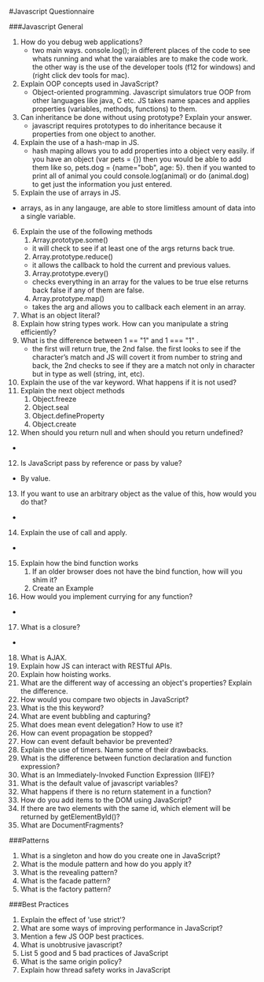 #Javascript Questionnaire

###Javascript General

1. How do you debug web applications?
   *  two main ways. console.log(); in different places of the code to see whats running and what the varaiables are to make the code         work. the other way is the use of the developer tools (f12 for windows) and (right click dev tools for mac).
2. Explain OOP concepts used in JavaScript?
    * Object-oriented programming. Javascript simulators true OOP from other languages like java, C etc. JS takes name spaces and applies properties (variables, methods, functions) to them. 
3. Can inheritance be done without using prototype? Explain your answer.
    * javascript requires prototypes to do inheritance because it properties from one object to another.
4. Explain the use of a hash-map in JS.
    * hash maping allows you to add properties into a object very easily. if you have an object (var pets = {}) then you would be able to add them like so, pets.dog = {name="bob", age: 5}. then if you wanted to print all of animal you could console.log(animal) or do (animal.dog) to get just the information you just entered.
5. Explain the use of arrays in JS.
  * arrays, as in any langauge, are able to store limitless amount of data into a single variable. 
6. Explain the use of the following methods
    1. Array.prototype.some() 
      * it will check to see if at least one of the args returns back true.
    2. Array.prototype.reduce() 
      * it allows the callback to hold the current and previous values.
    3. Array.prototype.every() 
      * checks everything in an array for the values to be true else returns back false if any of them are false.
    4. Array.prototype.map() 
      * takes the arg and allows you to callback each element in an array.
7. What is an object literal?
8. Explain how string types work. How can you manipulate a string efficiently?
9. What is the difference between 1 == "1" and 1 === "1" .
    * the first will return true, the 2nd false. the first looks to see if the character’s match and JS will covert it from number to 
      string and back, the 2nd checks to see if they are a match not only in character but in type as well (string, int, etc).
10. Explain the use of the var keyword. What happens if it is not used?
11. Explain the next object methods
    1. Object.freeze
    2. Object.seal
    3. Object.defineProperty
    4. Object.create
11. When should you return null and when should you return undefined?
  * 
12. Is JavaScript pass by reference or pass by value?
  * By value.
13. If you want to use an arbitrary object as the value of this, how would you do that?
  * 
14. Explain the use of call and apply.
  * 
15. Explain how the bind function works
    1. If an older browser does not have the bind function, how will you shim it?
    2. Create an Example
16. How would you implement currying for any function?
  *
17. What is a closure?
  * 
18. What is AJAX.
19. Explain how JS can interact with RESTful APIs.
20. Explain how hoisting works.
21. What are the different way of accessing an object's properties? Explain the difference.
22. How would you compare two objects in JavaScript?
23. What is the this keyword?
24. What are event bubbling and capturing?
25. What does mean event delegation? How to use it?
26. How can event propagation be stopped?
27. How can event default behavior be prevented?
28. Explain the use of timers. Name some of their drawbacks.
29. What is the difference between function declaration and function expression?
30. What is an Immediately-Invoked Function Expression (IIFE)?
31. What is the default value of javascript variables?
32. What happens if there is no return statement in a function?
32. How do you add items to the DOM using JavaScript?
33. If there are two elements with the same id, which element will be returned by getElementById()?
34. What are DocumentFragments?

###Patterns 

1. What is a singleton and how do you create one in JavaScript?
2. What is the module pattern and how do you apply it?
3. What is the revealing pattern?
4. What is the facade pattern?
5. What is the factory pattern?

###Best Practices

1. Explain the effect of 'use strict'?
2. What are some ways of improving performance in JavaScript?
3. Mention a few JS OOP best practices.
4. What is unobtrusive javascript?
5. List 5 good and 5 bad practices of JavaScript
6. What is the same origin policy?
7. Explain how thread safety works in JavaScript


